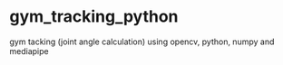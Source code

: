 # gym_tracking_python
gym tacking (joint angle calculation) using opencv, python, numpy and mediapipe  
